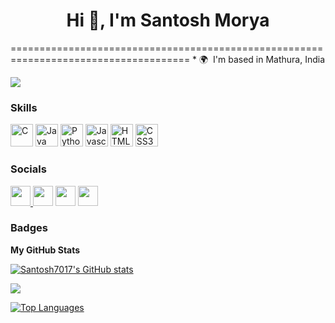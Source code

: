 <!-- ### Hi Everyone 👋 I am Santosh Kumar Morya

This is my Github account [Santosh7017](https://github.com/Santosh7017)


[![Top Langs](https://github-readme-stats.vercel.app/api/top-langs/?username=Santosh7017)](https://github.com/Santosh7017/github-readme-stats)


![Santosh Kumar Morya GitHub stats](https://github-readme-stats.vercel.app/api?username=Santosh7017&hide=contribs,prs)

<!--
**Santosh7017/Santosh7017** is a ✨ _special_ ✨ repository because its `README.md` (this file) appears on your GitHub profile.

Here are some ideas to get you started:

*** - 🔭 I’m currently working on ... 
- 🌱 I’m currently learning ...
- 👯 I’m looking to collaborate on ...
- 🤔 I’m looking for help with ...
- 💬 Ask me about ...
- 📫 How to reach me: ...
- 😄 Pronouns: ...
- ⚡ Fun fact: ...
--> 
<h1 align="center">Hi 👋, I'm Santosh Morya</h1>
=====================================================================================
* 🌍  I'm based in Mathura, India

<a href="https://www.github.com/Santosh7017" target="_blank" rel="noreferrer"><img
src="https://img.shields.io/github/followers/Santosh7017?logo=github&style=for-the-badge&color=6366f1&labelColor=27272a" /></a>

### Skills

<p align="left">
<a href="https://docs.microsoft.com/en-us/cpp/?view=msvc-170" target="_blank" rel="noreferrer"><img src="https://raw.githubusercontent.com/danielcranney/readme-generator/main/public/icons/skills/c-colored.svg" width="36" height="36" alt="C" /></a>
<a href="https://www.oracle.com/java/" target="_blank" rel="noreferrer"><img src="https://raw.githubusercontent.com/danielcranney/readme-generator/main/public/icons/skills/java-colored.svg" width="36" height="36" alt="Java" /></a>
<a href="https://www.python.org/" target="_blank" rel="noreferrer"><img src="https://raw.githubusercontent.com/danielcranney/readme-generator/main/public/icons/skills/python-colored.svg" width="36" height="36" alt="Python" /></a>
<a href="https://developer.mozilla.org/en-US/docs/Web/JavaScript" target="_blank" rel="noreferrer"><img src="https://raw.githubusercontent.com/danielcranney/readme-generator/main/public/icons/skills/javascript-colored.svg" width="36" height="36" alt="Javascript" /></a>
<a href="https://developer.mozilla.org/en-US/docs/Glossary/HTML5" target="_blank" rel="noreferrer"><img src="https://raw.githubusercontent.com/danielcranney/readme-generator/main/public/icons/skills/html5-colored.svg" width="36" height="36" alt="HTML5" /></a>
<a href="https://www.w3.org/TR/CSS/#css" target="_blank" rel="noreferrer"><img src="https://raw.githubusercontent.com/danielcranney/readme-generator/main/public/icons/skills/css3-colored.svg" width="36" height="36" alt="CSS3" /></a>
</p>


### Socials

<p align="left"> <a href="https://www.github.com/Santosh7017" target="_blank" rel="noreferrer"><img src="https://raw.githubusercontent.com/danielcranney/readme-generator/main/public/icons/socials/github.svg" width="32" height="32" />   </a> <a href="http://www.instagram.com/santosh_morya1" target="_blank" rel="noreferrer"><img src="https://raw.githubusercontent.com/danielcranney/readme-generator/main/public/icons/socials/instagram.svg" width="32" height="32" /></a> <a href="https://www.linkedin.com/in/santosh-morya-299b501b9" target="_blank" rel="noreferrer"><img src="https://raw.githubusercontent.com/danielcranney/readme-generator/main/public/icons/socials/linkedin.svg" width="32" height="32" /></a> <a href="https://www.stackoverflow.com/users/17916471/santosh" target="_blank" rel="noreferrer"><img src="https://raw.githubusercontent.com/danielcranney/readme-generator/main/public/icons/socials/stackoverflow.svg" width="32" height="32" /></a></p>

### Badges

<b>My GitHub Stats</b>

<a href="http://www.github.com/Santosh7017"><img src="https://github-readme-stats-sigma-five.vercel.app/api?username=Santosh7017&show_icons=true&hide=&count_private=true&title_color=a855f7&text_color=ffffff&icon_color=6366f1&bg_color=27272a&hide_border=true&show_icons=true" alt="Santosh7017's GitHub stats" /></a>

<a href="http://www.github.com/Santosh7017"><img src="https://github-readme-streak-stats.herokuapp.com/?user=Santosh7017&stroke=ffffff&background=27272a&ring=a855f7&fire=a855f7&currStreakNum=ffffff&currStreakLabel=a855f7&sideNums=ffffff&sideLabels=ffffff&dates=ffffff&hide_border=true" /></a>

<a href="https://github.com/Santosh7017" align="left"><img src="https://github-readme-stats-sigma-five.vercel.app/api/top-langs/?username=Santosh7017&langs_count=10&title_color=a855f7&text_color=ffffff&icon_color=6366f1&bg_color=27272a&hide_border=true&locale=en&custom_title=Top%20%Languages" alt="Top Languages" /></a>
